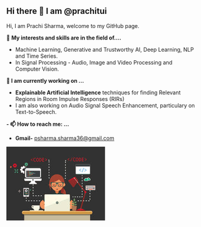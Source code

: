 ## Hi there 👋 I am @prachitui
Hi, I am Prachi Sharma, welcome to my GitHub page.

👀 **My interests and skills are in the field of....**


* Machine Learning, Generative and Trustworthy AI, Deep Learning, NLP and Time Series.
* In Signal Processing - Audio, Image and Video Processing and Computer Vision.

  
 **🔭 I am currently working on ...**
- **Explainable Artificial Intelligence** techniques for finding Relevant Regions in Room Impulse Responses (RIRs)
- I am also working on Audio Signal Speech Enhancement, particulary on Text-to-Speech.
  
 **- 📫 How to reach me: ...**
  - **Gmail-** psharma.sharma36@gmail.com

![screenshot](code.jpeg)
  
<!--
**prachitui/prachitui** is a ✨ _special_ ✨ repository because its `README.md` (this file) appears on your GitHub profile.

Here are some ideas to get you started:

- 🔭 I’m currently working on ...
- 🌱 I’m currently learning ...
- 👯 I’m looking to collaborate on ...
- 🤔 I’m looking for help with ...
- 💬 Ask me about ...
- 📫 How to reach me: ...
- 😄 Pronouns: ...
- ⚡ Fun fact: ...
-->
